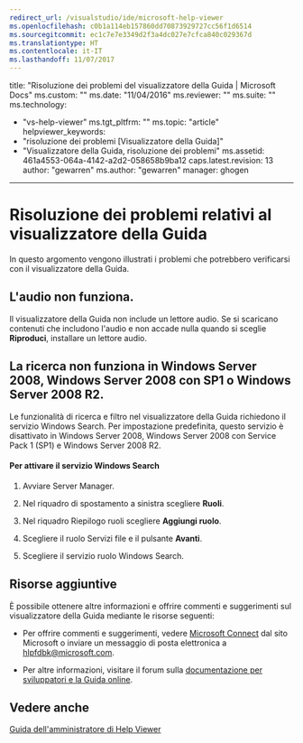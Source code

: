 ```yaml
---
redirect_url: /visualstudio/ide/microsoft-help-viewer
ms.openlocfilehash: c0b1a114eb157860dd70873929727cc56f1d6514
ms.sourcegitcommit: ec1c7e7e3349d2f3a4dc027e7cfca840c029367d
ms.translationtype: HT
ms.contentlocale: it-IT
ms.lasthandoff: 11/07/2017
---
```

title: "Risoluzione dei problemi del visualizzatore della Guida | Microsoft Docs" ms.custom: "" ms.date: "11/04/2016" ms.reviewer: "" ms.suite: "" ms.technology: 
  - "vs-help-viewer" ms.tgt_pltfrm: "" ms.topic: "article" helpviewer_keywords: 
  - "risoluzione dei problemi [Visualizzatore della Guida]"
  - "Visualizzatore della Guida, risoluzione dei problemi" ms.assetid: 461a4553-064a-4142-a2d2-058658b9ba12 caps.latest.revision: 13 author: "gewarren" ms.author: "gewarren" manager: ghogen
---
# <a name="troubleshooting-the-help-viewer"></a>Risoluzione dei problemi relativi al visualizzatore della Guida
In questo argomento vengono illustrati i problemi che potrebbero verificarsi con il visualizzatore della Guida.  
  
## <a name="audio-doesnt-work"></a>L'audio non funziona.  
 Il visualizzatore della Guida non include un lettore audio. Se si scaricano contenuti che includono l'audio e non accade nulla quando si sceglie **Riproduci**, installare un lettore audio.  
  
## <a name="search-doesnt-work-in-windows-server-2008-windows-server-2008-with-sp1-or-windows-server-2008-r2"></a>La ricerca non funziona in Windows Server 2008, Windows Server 2008 con SP1 o Windows Server 2008 R2.  
 Le funzionalità di ricerca e filtro nel visualizzatore della Guida richiedono il servizio Windows Search. Per impostazione predefinita, questo servizio è disattivato in Windows Server 2008, Windows Server 2008 con Service Pack 1 (SP1) e Windows Server 2008 R2.  
  
#### <a name="to-activate-windows-search-service"></a>Per attivare il servizio Windows Search  
  
1.  Avviare Server Manager.  
  
2.  Nel riquadro di spostamento a sinistra scegliere **Ruoli**.  
  
3.  Nel riquadro Riepilogo ruoli scegliere **Aggiungi ruolo**.  
  
4.  Scegliere il ruolo Servizi file e il pulsante **Avanti**.  
  
5.  Scegliere il servizio ruolo Windows Search.  
  
## <a name="additional-resources"></a>Risorse aggiuntive  
 È possibile ottenere altre informazioni e offrire commenti e suggerimenti sul visualizzatore della Guida mediante le risorse seguenti:  
  
-   Per offrire commenti e suggerimenti, vedere [Microsoft Connect](http://go.microsoft.com/fwlink/?linkid=243983) dal sito Microsoft o inviare un messaggio di posta elettronica a [hlpfdbk@microsoft.com](mailto:hlpfdbk@microsoft.com).  
  
-   Per altre informazioni, visitare il forum sulla [documentazione per sviluppatori e la Guida online](http://go.microsoft.com/fwlink/?LinkId=232741).  
  
## <a name="see-also"></a>Vedere anche
[Guida dell'amministratore di Help Viewer](http://go.microsoft.com/fwlink/?LinkId=243985)